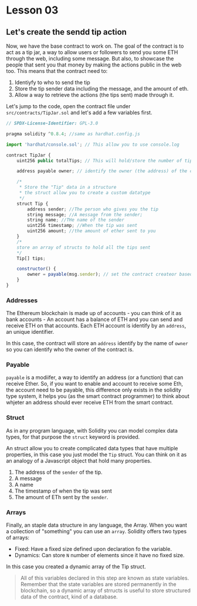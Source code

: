 # Lesson 03

## Let's create the sendd tip action

<!-- ALL-CONTRIBUTORS-BADGE:START - Do not remove or modify this section -->
<!-- ALL-CONTRIBUTORS-BADGE:END -->

Now, we have the base contract to work on. The goal of the contract is to act as a tip jar, a way to allow users or followers to send you some ETH through the web, including some message. But also, to showcase the people that sent you that money by making the actions public in the web too. This means that the contract need to:

1. Identiyfy to who to send the tip
2. Store the tip sender data including the message, and the amount of eth.
3. Allow a way to retrieve the actions (the tips sent) made through it.

Let's jump to the code, open the contract file under `src/contracts/TipJar.sol` and let's add a few variables first.

```javascript
// SPDX-License-Identifier: GPL-3.0

pragma solidity ^0.8.4; //same as hardhat.config.js

import 'hardhat/console.sol'; // This allow you to use console.log

contract TipJar {
	uint256 public totalTips; // This will hold/store the number of tips received

    address payable owner; // identify the owner (the address) of the contract

    /*
	 * Store the "Tip" data in a structure
	 * the struct allow you to create a custom datatype
	 */
	struct Tip {
		address sender; //The person who gives you the tip
		string message; //A message from the sender;
		string name; //THe name of the sender
		uint256 timestamp; //When the tip was sent
		uint256 amount; //the amount of ether sent to you
	}
	/*
    store an array of structs to hold all the tips sent
    */
	Tip[] tips;

    constructor() {
        owner = payable(msg.sender); // set the contract createor based in who instantitiated it
    }
}

```

### Addresses

The Ethereum blockchain is made up of accounts - you can think of it as bank accounts - An account has a balance of ETH and you can send and receive ETH on that accounts. Each ETH account is identify by an `address`, an unique identifier.

In this case, the contract will store an `address` identify by the name of `owner` so you can identify who the owner of the contract is.

### Payable

`payable` is a modiifer, a way to identify an address (or a function) that can receive Ether.
So, if you want to enable and account to receive some Eth, the account need to be payable, this difference only exists in the solidity type system, it helps you (as the smart contract programmer) to think about whjeter an address should ever receive ETH from the smart contract.

### Struct

As in any program language, with Solidity you can model complex data types, for that purpose the `struct` keyword is provided.

An struct allow you to create complicated data types that have multiple properties, in this case you just model the `Tip` struct. You can think on it as an analogy of a Javascript object that hold many properties.

1. The address of the `sender` of the tip.
2. A message
3. A name
4. The timestamp of when the tip was sent
5. The amount of ETh sent by the `sender`.

### Arrays

Finally, an staple data structure in any language, the Array.
When you want a collection of "something" you can use an `array`.
Solidity offers two types of arrays:

- Fixed: Have a fixed size defined upon declaration fo the variable.
- Dynamics: Can store `N` number of elements since it have no fixed size.

In this case you created a dynamic array of the Tip struct.

> All of this variables declared in this step are known as state variables.
> Remember that the state variables are stored permanently in the blockchain, so a dynamic array of strructs is useful
> to store structured data of the contract, kind of a database.
